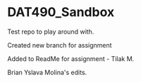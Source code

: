 # DAT490_Sandbox
Test repo to play around with.

Created new branch for assignment

Added to ReadMe for assignment - Tilak M.

Brian Yslava Molina's edits.
